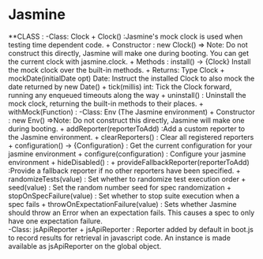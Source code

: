 # Jasmine
**CLASS : 
  -Class: Clock
      + Clock() :Jasmine's mock clock is used when testing time dependent code.
      + Constructor : new Clock()
       => Note: Do not construct this directly, Jasmine will make one during booting. You can get the current clock with jasmine.clock.
      + Methods : install() → {Clock} Install the mock clock over the built-in methods.
      + Returns: Type Clock
      + mockDate(initialDate opt) Date: Instruct the installed Clock to also mock the date returned by new Date()
      + tick(millis) int: Tick the Clock forward, running any enqueued timeouts along the way
      + uninstall() :   Uninstall the mock clock, returning the built-in methods to their places.
      + withMock(Function) : 
  -Class: Env (The Jasmine environment)
      + Constructor : new Env()
	  =>Note: Do not construct this directly, Jasmine will make one during booting.
	  + addReporter(reporterToAdd) :Add a custom reporter to the Jasmine environment.
	  + clearReporters() : Clear all registered reporters
	  + configuration() → {Configuration} : Get the current configuration for your jasmine environment
	  + configure(configuration) : Configure your jasmine environment
	  + hideDisabled() : 
	  + provideFallbackReporter(reporterToAdd) :Provide a fallback reporter if no other reporters have been specified.
	  + randomizeTests(value) : Set whether to randomize test execution order
	  + seed(value) : Set the random number seed for spec randomization
	  + stopOnSpecFailure(value) : Set whether to stop suite execution when a spec fails
	  + throwOnExpectationFailure(value) : Sets whether Jasmine should throw an Error when an expectation fails. This causes a spec to only have one expectation failure.	
  -Class: jsApiReporter
   	  + jsApiReporter : Reporter added by default in boot.js to record results for retrieval in javascript code. An instance is made available as jsApiReporter on the global object.




















    







